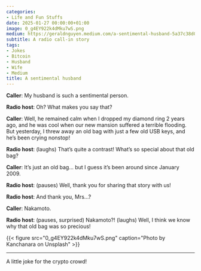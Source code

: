 ```yaml
---
categories:
- Life and Fun Stuffs
date: 2025-01-27 00:00:00+01:00
image: 0_g4EY922k4dMku7wS.png
medium: https://geraldnguyen.medium.com/a-sentimental-husband-5a37c38d000f
subtitle: A radio call-in story
tags:
- Jokes
- Bitcoin
- Husband
- Wife
- Medium
title: A sentimental husband
---
```


**Caller**: My husband is such a sentimental person.

**Radio host**: Oh? What makes you say that?

**Caller**: Well, he remained calm when I dropped my diamond ring 2 years ago, and he was cool when our new mansion suffered a terrible flooding. But yesterday, I threw away an old bag with just a few old USB keys, and he’s been crying nonstop!

**Radio host**: (laughs) That’s quite a contrast! What’s so special about that old bag?

**Caller**: It’s just an old bag… but I guess it’s been around since January 2009.

**Radio host**: (pauses) Well, thank you for sharing that story with us!

**Radio host**: And thank you, Mrs…?

**Caller**: Nakamoto.

**Radio host**: (pauses, surprised) Nakamoto?! (laughs) Well, I think we know why that old bag was so precious!

{{< figure src="0_g4EY922k4dMku7wS.png" caption="Photo by Kanchanara on Unsplash" >}}

---

A little joke for the crypto crowd!
